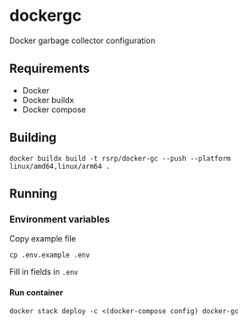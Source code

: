 # dockergc

Docker garbage collector configuration

## Requirements

- Docker
- Docker buildx
- Docker compose

## Building

```
docker buildx build -t rsrp/docker-gc --push --platform linux/amd64,linux/arm64 .
```

## Running

### Environment variables

Copy example file

```
cp .env.example .env
```

Fill in fields in `.env`

#### Run container

```
docker stack deploy -c <(docker-compose config) docker-gc
```
